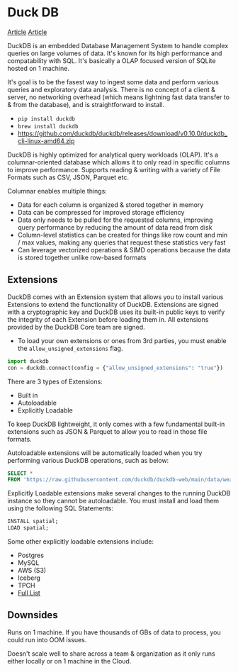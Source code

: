 # Duck DB
[Article](https://boilingdata.medium.com/lightning-fast-aggregations-by-distributing-duckdb-across-aws-lambda-functions-e4775931ab04)
[Article](https://marclamberti.com/blog/duckdb-getting-started-for-beginners/#:~:text=Under%20the%20hood%2C%20DuckDB%20uses,partitions%2C%20JSON%2C%20and%20more.)

DuckDB is an embedded Database Management System to handle complex queries on large volumes of data.  It's known for its high performance and compatability with SQL.  It's basically a OLAP focused version of SQLite hosted on 1 machine.

It's goal is to be the fasest way to ingest some data and perform various queries and exploratory data analysis.  There is no concept of a client & server, no networking overhead (which means lightning fast data transfer to & from the database), and is straightforward to install.
- `pip install duckdb`
- `brew install duckdb`
- https://github.com/duckdb/duckdb/releases/download/v0.10.0/duckdb_cli-linux-amd64.zip

DuckDB is highly optimized for analytical query workloads (OLAP).  It's a columnar-oriented database which allows it to only read in specific columns to improve performance.  Supports reading & writing with a variety of File Formats such as CSV, JSON, Parquet etc.

Columnar enables multiple things:
- Data for each column is organized & stored together in memory
- Data can be compressed for improved storage efficiency
- Data only needs to be pulled for the requested columns, improving query performance by reducing the amount of data read from disk
- Column-level statistics can be created for things like row count and min / max values, making any queries that request these statistics very fast
- Can leverage vectorized operations & SIMD operations because the data is stored together unlike row-based formats


## Extensions
DuckDB comes with an Extension system that allows you to install various Extensions to extend the functionality of DuckDB. Extensions are signed with a cryptographic key and DuckDB uses its built-in public keys to verify the integrity of each Extension before loading them in.  All extensions provided by the DuckDB Core team are signed.
- To load your own extensions or ones from 3rd parties, you must enable the `allow_unsigned_extensions` flag.

``` py
import duckdb
con = duckdb.connect(config = {"allow_unsigned_extensions": "true"})
```

There are 3 types of Extensions:
- Built in
- Autoloadable
- Explicitly Loadable

To keep DuckDB lightweight, it only comes with a few fundamental built-in extensions such as JSON & Parquet to allow you to read in those file formats.

Autoloadable extensions will be automatically loaded when you try performing various DuckDB operations, such as below:
``` sql
SELECT *
FROM 'https://raw.githubusercontent.com/duckdb/duckdb-web/main/data/weather.csv';
```

Explicitly Loadable extensions make several changes to the running DuckDB instance so they cannot be autoloadable.  You must install and load them using the following SQL Statements:

``` sql
INSTALL spatial;
LOAD spatial;
```

Some other explicitly loadable extensions include:
- Postgres
- MySQL
- AWS (S3)
- Iceberg
- TPCH
- [Full List](https://duckdb.org/docs/extensions/official_extensions.html)

## Downsides
Runs on 1 machine.  If you have thousands of GBs of data to process, you could run into OOM issues.

Doesn't scale well to share across a team & organization as it only runs either locally or on 1 machine in the Cloud.